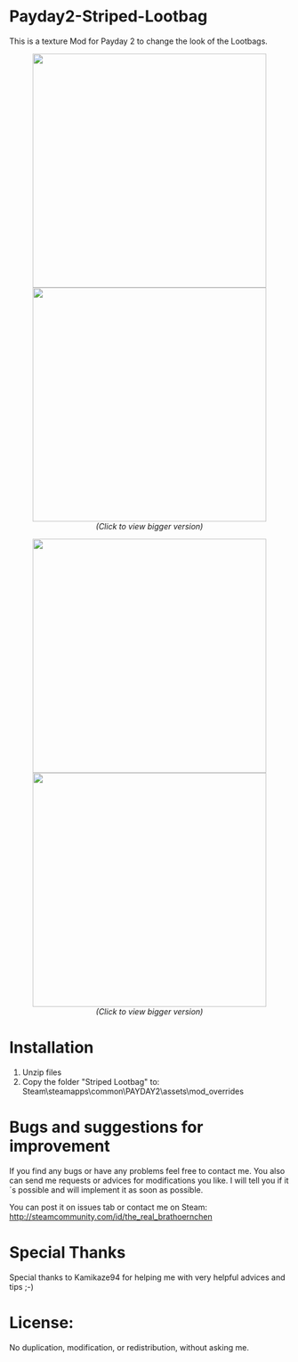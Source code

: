 # Payday2-Striped-Lootbag
This is a texture Mod for Payday 2 to change the look of the Lootbags.

 <p align="center">
  <img src="http://abload.de/img/20160321002136_1bjsqx.jpg" width="420"/>
  <img src="http://abload.de/img/20160320235130_10fsec.jpg" width="420"/><br>
  <i>(Click to view bigger version)</i>
</p>

 <p align="center">
  <img src="http://abload.de/img/20160320220908_18wsul.jpg" width="420"/>
  <img src="http://abload.de/img/20160321002114_120s8l.jpg" width="420"/><br>
  <i>(Click to view bigger version)</i>
</p>


# Installation

1. Unzip files
2. Copy the folder "Striped Lootbag" to:
   Steam\steamapps\common\PAYDAY2\assets\mod_overrides


# Bugs and suggestions for improvement

If you find any bugs or have any problems feel free to contact me.
You also can send me requests or advices for modifications you like. 
I will tell you if it´s possible and will implement it as soon as possible.

You can post it on issues tab or contact me on Steam:
http://steamcommunity.com/id/the_real_brathoernchen


# Special Thanks

Special thanks to Kamikaze94 for helping me with very helpful advices and tips ;-)


# License:
No duplication, modification, or redistribution, without asking me.
